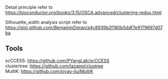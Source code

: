 Detail principle refer to https://bioconductor.org/books/3.15/OSCA.advanced/clustering-redux.html<br>

Silhouette_width analysis script refer to https://gist.github.com/BenjaminDoran/a4c8939b2f180b5ddf7e9179697d07ba<br>

## Tools
scCCESS: https://github.com/PYangLab/scCCESS<br>
clustertree :https://github.com/lazappi/clustree<br>
MultiK: https://github.com/siyao-liu/MultiK<br>
